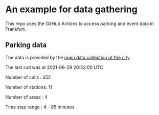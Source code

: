# An example for data gathering

This repo uses the GitHub Actions to access parking and event data in Frankfurt.

## Parking data
The data is provided by the [open data collection of the city](https://www.offenedaten.frankfurt.de/).

The last call was at 2021-06-28 20:52:00 UTC

Number of calls   : 352

Number of stations:  11

Number of areas   :   4

Time step range   :   4 -  85 minutes

